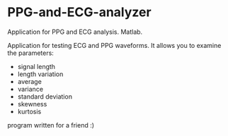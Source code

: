 # PPG-and-ECG-analyzer
 Application for PPG and ECG analysis. Matlab.

Application for testing ECG and PPG waveforms. It allows you to examine the parameters:
- signal length
- length variation
- average
- variance
- standard deviation
- skewness
- kurtosis

program written for a friend :) 
